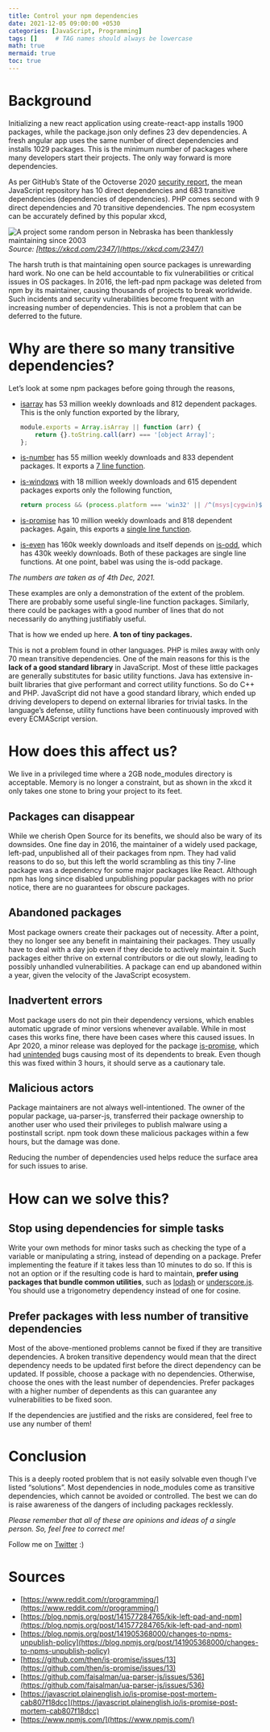 ```yaml
---
title: Control your npm dependencies
date: 2021-12-05 09:00:00 +0530
categories: [JavaScript, Programming]
tags: []     # TAG names should always be lowercase
math: true
mermaid: true
toc: true
---
```


# Background

Initializing a new react application using create-react-app installs 1900 packages, while the package.json only
defines 23 dev dependencies. A fresh angular app uses the same number of direct dependencies and installs 1029
packages. This is the minimum number of packages where many developers start their projects. The only way forward
is more dependencies.

As per GitHub’s State of the Octoverse 2020 [security report](https://www.google.com/url?sa=t&rct=j&q=&esrc=s&source=web&cd=&ved=2ahUKEwjI5Mvg5Lr0AhWfH7cAHTZ7A1YQFnoECA8QAQ&url=https%3A%2F%2Foctoverse.github.com%2Fstatic%2Fgithub-octoverse-2020-security-report.pdf&usg=AOvVaw1UB7Ipca--qRS8EkGI6X8K), the mean JavaScript repository has 10 direct dependencies
and 683 transitive dependencies (dependencies of dependencies). PHP comes second with 9 direct dependencies and 70
transitive dependencies. The npm ecosystem can be accurately defined by this popular xkcd,

![A project some random person in Nebraska has been thanklessly maintaining since 2003](https://miro.medium.com/max/770/0*CSAEGeuhVWNJBw-g.png)
_Source: [https://xkcd.com/2347/](https://xkcd.com/2347/)_

The harsh truth is that maintaining open source packages is unrewarding hard work. No one can be held accountable
to fix vulnerabilities or critical issues in OS packages. In 2016, the left-pad npm package was deleted from npm by
its maintainer, causing thousands of projects to break worldwide. Such incidents and security vulnerabilities become
frequent with an increasing number of dependencies. This is not a problem that can be deferred to the future.

# Why are there so many transitive dependencies?

Let’s look at some npm packages before going through the reasons,

* [isarray](https://www.npmjs.com/package/isarray) has 53 million weekly downloads and 812 dependent packages. This is
    the only function exported by the library,

    ```js
    module.exports = Array.isArray || function (arr) {
        return {}.toString.call(arr) === '[object Array]';
    };
    ```

* [is-number](https://www.npmjs.com/package/isnumber) has 55 million weekly downloads and 833 dependent packages.
    It exports a [7 line function](https://github.com/jonschlinkert/is-number/blob/master/index.js).

* [is-windows](https://www.npmjs.com/package/is-windows) with 18 million weekly downloads and 615 dependent packages
  exports only the following function,

  ```js
  return process && (process.platform === 'win32' || /^(msys|cygwin)$/.test(process.env.OSTYPE));
  ```
* [is-promise](https://www.npmjs.com/package/is-promise) has 10 million weekly downloads and 818 dependent packages.
  Again, this exports a [single line function](https://github.com/then/is-promise/blob/master/index.js).

* [is-even](https://www.npmjs.com/package/is-even) has 160k weekly downloads and itself depends on
  [is-odd](https://www.npmjs.com/package/is-odd), which has 430k weekly downloads. Both of these packages are single
  line functions. At one point, babel was using the is-odd package.

*The numbers are taken as of 4th Dec, 2021.*

These examples are only a demonstration of the extent of the problem. There are probably some useful single-line
function packages. Similarly, there could be packages with a good number of lines that do not necessarily do anything
justifiably useful.

That is how we ended up here. **A ton of tiny packages.**

This is not a problem found in other languages. PHP is miles away with only 70 mean transitive dependencies. One of the
main reasons for this is the **lack of a good standard library** in JavaScript. Most of these little packages are
generally substitutes for basic utility functions. Java has extensive in-built libraries that give performant and
correct utility functions. So do C++ and PHP. JavaScript did not have a good standard library, which ended up driving
developers to depend on external libraries for trivial tasks. In the language’s defense, utility functions have been
continuously improved with every ECMAScript version.

# How does this affect us?

We live in a privileged time where a 2GB node_modules directory is acceptable. Memory is no longer a constraint,
but as shown in the xkcd it only takes one stone to bring your project to its feet.

## Packages can disappear

While we cherish Open Source for its benefits, we should also be wary of its downsides. One fine day in 2016, the
maintainer of a widely used package, left-pad, unpublished all of their packages from npm. They had valid reasons to
do so, but this left the world scrambling as this tiny 7-line package was a dependency for some major packages like
React. Although npm has long since disabled unpublishing popular packages with no prior notice, there are no
guarantees for obscure packages.

## Abandoned packages

Most package owners create their packages out of necessity. After a point, they no longer see any benefit in
maintaining their packages. They usually have to deal with a day job even if they decide to actively maintain it.
Such packages either thrive on external contributors or die out slowly, leading to possibly unhandled vulnerabilities.
A package can end up abandoned within a year, given the velocity of the JavaScript ecosystem.

## Inadvertent errors

Most package users do not pin their dependency versions, which enables automatic upgrade of minor versions whenever
available. While in most cases this works fine, there have been cases where this caused issues. In Apr 2020, a minor
release was deployed for the package [is-promise](https://www.npmjs.com/package/is-promise), which had
[unintended](https://medium.com/@forbeslindesay/is-promise-post-mortem-cab807f18dcc) bugs causing most of its dependents
to break. Even though this was fixed within 3 hours, it should serve as a cautionary tale.

## Malicious actors

Package maintainers are not always well-intentioned. The owner of the popular package, ua-parser-js, transferred their
package ownership to another user who used their privileges to publish malware using a postinstall script. npm took
down these malicious packages within a few hours, but the damage was done.

Reducing the number of dependencies used helps reduce the surface area for such issues to arise.

# How can we solve this?

## Stop using dependencies for simple tasks

Write your own methods for minor tasks such as checking the type of a variable or manipulating a string, instead
of depending on a package. Prefer implementing the feature if it takes less than 10 minutes to do so. If this is not
an option or if the resulting code is hard to maintain, **prefer using packages that bundle common utilities**, such as
[lodash](https://lodash.com/) or [underscore.js](https://underscorejs.org/). You should use a trigonometry dependency
instead of one for cosine.

## Prefer packages with less number of transitive dependencies

Most of the above-mentioned problems cannot be fixed if they are transitive dependencies. A broken transitive dependency
would mean that the direct dependency needs to be updated first before the direct dependency can be updated. If possible,
choose a package with no dependencies. Otherwise, choose the ones with the least number of dependencies. Prefer packages
with a higher number of dependents as this can guarantee any vulnerabilities to be fixed soon.

If the dependencies are justified and the risks are considered, feel free to use any number of them!

# Conclusion

This is a deeply rooted problem that is not easily solvable even though I’ve listed “solutions”. Most dependencies in
node_modules come as transitive dependencies, which cannot be avoided or controlled. The best we can do is raise
awareness of the dangers of including packages recklessly.

*Please remember that all of these are opinions and ideas of a single person. So, feel free to correct me!*

Follow me on [Twitter](https://twitter.com/saihemanth9019) :)

# Sources

* [https://www.reddit.com/r/programming/](https://www.reddit.com/r/programming/)
* [https://blog.npmjs.org/post/141577284765/kik-left-pad-and-npm](https://blog.npmjs.org/post/141577284765/kik-left-pad-and-npm)
* [https://blog.npmjs.org/post/141905368000/changes-to-npms-unpublish-policy](https://blog.npmjs.org/post/141905368000/changes-to-npms-unpublish-policy)
* [https://github.com/then/is-promise/issues/13](https://github.com/then/is-promise/issues/13)
* [https://github.com/faisalman/ua-parser-js/issues/536](https://github.com/faisalman/ua-parser-js/issues/536)
* [https://javascript.plainenglish.io/is-promise-post-mortem-cab807f18dcc](https://javascript.plainenglish.io/is-promise-post-mortem-cab807f18dcc)
* [https://www.npmjs.com/](https://www.npmjs.com/)
